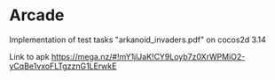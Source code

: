 # Arcade

Implementation of test tasks "arkanoid_invaders.pdf" on cocos2d 3.14

Link to apk https://mega.nz/#!mY1jlJaK!CY9Loyb7z0XrWPMiO2-yCqBe1vxoFLTgzznG1LErwkE
